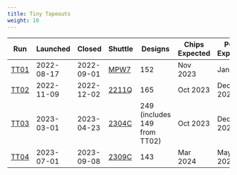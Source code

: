 ```yaml
---
title: Tiny Tapeouts
weight: 10
---
```


| Run  | Launched    | Closed     | Shuttle | Designs | Chips Expected | PCBs Expected |
|------|-------------|------------|---------|---------|-------|------|
| [TT01](/runs/tt01) | 2022-08-17 | 2022-09-01 | [MPW7](https://efabless.com/shuttle-status)    | 152     | Nov 2023 | Jan 2024 |
| [TT02](/runs/tt02) | 2022-11-09 | 2022-12-02 | [2211Q](https://efabless.com/shuttle-status)   | 165     | Oct 2023 | Dec 2023 |
| [TT03](/runs/tt03) | 2023-03-01 | 2023-04-23 | [2304C](https://efabless.com/shuttle-status)   | 249 (includes 149 from TT02) | Oct 2023 | Dec 2023 |
| [TT04](/runs/tt04) | 2023-07-01 | 2023-09-08 | [2309C](https://efabless.com/shuttle-status)   | 143     | Mar 2024 | May 2024 |

